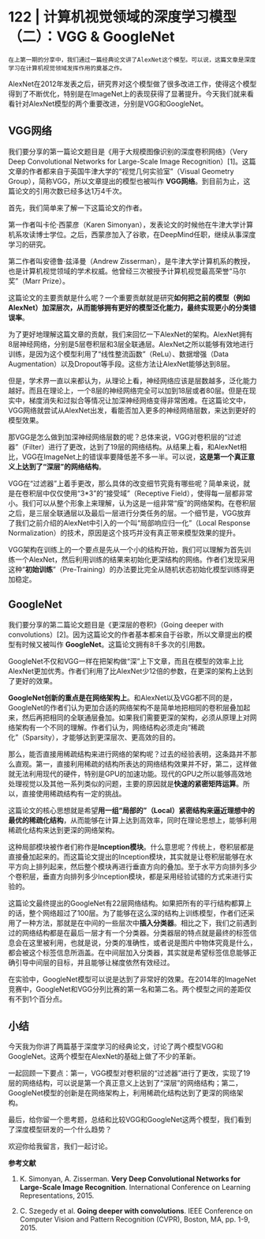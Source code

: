 # 122 | 计算机视觉领域的深度学习模型（二）：VGG & GoogleNet

    在上第一期的分享中，我们通过一篇经典论文讲了AlexNet这个模型。可以说，这篇文章是深度学习在计算机视觉领域发挥作用的奠基之作。

AlexNet在2012年发表之后，研究界对这个模型做了很多改进工作，使得这个模型得到了不断优化，特别是在ImageNet上的表现获得了显著提升。今天我们就来看看针对AlexNet模型的两个重要改进，分别是VGG和GoogleNet。

## VGG网络

我们要分享的第一篇论文题目是《用于大规模图像识别的深度卷积网络》（Very Deep Convolutional Networks for Large-Scale Image Recognition）\[1\]。这篇文章的作者都来自于英国牛津大学的“视觉几何实验室”（Visual Geometry Group），简称VGG，所以文章提出的模型也被叫作 **VGG网络**。到目前为止，这篇论文的引用次数已经多达1万4千次。

首先，我们简单来了解一下这篇论文的作者。

第一作者叫卡伦·西蒙彦（Karen Simonyan），发表论文的时候他在牛津大学计算机系攻读博士学位。之后，西蒙彦加入了谷歌，在DeepMind任职，继续从事深度学习的研究。

第二作者叫安德鲁·兹泽曼（Andrew Zisserman），是牛津大学计算机系的教授，也是计算机视觉领域的学术权威。他曾经三次被授予计算机视觉最高荣誉“马尔奖”（Marr Prize）。

这篇论文的主要贡献是什么呢？一个重要贡献就是研究**如何把之前的模型（例如AlexNet）加深层次，从而能够拥有更好的模型泛化能力，最终实现更小的分类错误率**。

为了更好地理解这篇文章的贡献，我们来回忆一下AlexNet的架构。AlexNet拥有8层神经网络，分别是5层卷积层和3层全联通层。AlexNet之所以能够有效地进行训练，是因为这个模型利用了“线性整流函数”（ReLu）、数据增强（Data Augmentation）以及Dropout等手段。这些方法让AlexNet能够达到8层。

但是，学术界一直以来都认为，从理论上看，神经网络应该是层数越多，泛化能力越好。而且在理论上，一个8层的神经网络完全可以加到18层或者80层。但是在现实中，梯度消失和过拟合等情况让加深神经网络变得非常困难。在这篇论文中，VGG网络就尝试从AlexNet出发，看能否加入更多的神经网络层数，来达到更好的模型效果。

那VGG是怎么做到加深神经网络层数的呢？总体来说，VGG对卷积层的“过滤器”（Filter）进行了更改，达到了19层的网络结构。从结果上看，和AlexNet相比，VGG在ImageNet上的错误率要降低差不多一半。可以说，**这是第一个真正意义上达到了“深层”的网络结构**。

VGG在“过滤器”上着手更改，那么具体的改变细节究竟有哪些呢？简单来说，就是在卷积层中仅仅使用“3\*3”的“接受域”（Receptive Field），使得每一层都非常小。我们可以从整个形象上来理解，认为这是一组非常“瘦”的网络架构。在卷积层之后，是三层全联通层以及最后一层进行分类任务的层。一个细节是，VGG放弃了我们之前介绍的AlexNet中引入的一个叫“局部响应归一化”（Local Response Normalization）的技术，原因是这个技巧并没有真正带来模型效果的提升。

VGG架构在训练上的一个要点是先从一个小的结构开始，我们可以理解为首先训练一个AlexNet，然后利用训练的结果来初始化更深结构的网络。作者们发现采用这种“**初始训练**”（Pre-Training）的办法要比完全从随机状态初始化模型训练得更加稳定。

## GoogleNet

我们要分享的第二篇论文题目是《更深层的卷积》（Going deeper with convolutions）\[2\]。因为这篇论文的作者基本都来自于谷歌，所以文章提出的模型有时候又被叫作 **GoogleNet**。这篇论文拥有8千多次的引用数。

GoogleNet不仅和VGG一样在把架构做“深”上下文章，而且在模型的效率上比AlexNet更加优秀。作者们利用了比AlexNet少12倍的参数，在更深的架构上达到了更好的效果。

**GoogleNet创新的重点是在网络架构上**。和AlexNet以及VGG都不同的是，GoogleNet的作者们认为更加合适的网络架构不是简单地把相同的卷积层叠加起来，然后再把相同的全联通层叠加。如果我们需要更深的架构，必须从原理上对网络架构有一个不同的理解。作者们认为，网络结构必须走向“稀疏化”（Sparsity），才能够达到更深层次、更高效的目的。

那么，能否直接用稀疏结构来进行网络的架构呢？过去的经验表明，这条路并不那么直观。第一，直接利用稀疏的结构所表达的网络结构效果并不好，第二，这样做就无法利用现代的硬件，特别是GPU的加速功能。现代的GPU之所以能够高效地处理视觉以及其他一系列类似的问题，主要的原因就是**快速的紧密矩阵运算**。所以，直接使用稀疏结构有一定的挑战。

这篇论文的核心思想就是希望**用一组“局部的”（Local）紧密结构来逼近理想中的最优的稀疏化结构**，从而能够在计算上达到高效率，同时在理论思想上，能够利用稀疏化结构来达到更深的网络架构。

这种局部模块被作者们称作是**Inception模块**。什么意思呢？传统上，卷积层都是直接叠加起来的。而这篇论文提出的Inception模块，其实就是让卷积层能够在水平方向上排列起来，然后整个模块再进行垂直方向的叠加。至于水平方向排列多少个卷积层，垂直方向排列多少Inception模块，都是采用经验试错的方式来进行实验的。

这篇论文最终提出的GoogleNet有22层网络结构。如果把所有的平行结构都算上的话，整个网络超过了100层。为了能够在这么深的结构上训练模型，作者们还采用了一种方法，那就是在中间的一些层次中**插入分类器**。相比之下，我们之前遇到过的网络结构都是在最后一层才有一个分类器。分类器层的特点就是最终的标签信息会在这里被利用，也就是说，分类的准确性，或者说是图片中物体究竟是什么，都会被这个标签信息所涵盖。在中间层加入分类器，其实就是希望标签信息能够正确引导中间层的目标，并且能够让梯度依然有效经过。

在实验中，GoogleNet模型可以说是达到了非常好的效果。在2014年的ImageNet竞赛中，GoogleNet和VGG分列比赛的第一名和第二名。两个模型之间的差距仅有不到1个百分点。

## 小结

今天我为你讲了两篇基于深度学习的经典论文，讨论了两个模型VGG和GoogleNet。这两个模型在AlexNet的基础上做了不少的革新。

一起回顾一下要点：第一，VGG模型对卷积层的“过滤器”进行了更改，实现了19层的网络结构，可以说是第一个真正意义上达到了“深层”的网络结构；第二，GoogleNet模型的创新是在网络架构上，利用稀疏化结构达到了更深的网络架构。

最后，给你留一个思考题，总结和比较VGG和GoogleNet这两个模型，我们看到了深度模型研发的一个什么趋势？

欢迎你给我留言，我们一起讨论。

**参考文献**

1.  K. Simonyan, A. Zisserman. **Very Deep Convolutional Networks for Large-Scale Image Recognition**. International Conference on Learning Representations, 2015.
    
2.  C. Szegedy et al. **Going deeper with convolutions**. IEEE Conference on Computer Vision and Pattern Recognition (CVPR), Boston, MA, pp. 1-9, 2015.
    